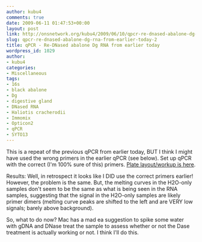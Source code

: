 ```yaml
---
author: kubu4
comments: true
date: 2009-06-11 01:47:53+00:00
layout: post
link: http://onsnetwork.org/kubu4/2009/06/10/qpcr-re-dnased-abalone-dg-rna-from-earlier-today-2/
slug: qpcr-re-dnased-abalone-dg-rna-from-earlier-today-2
title: qPCR - Re-DNased abalone Dg RNA from earlier today
wordpress_id: 1029
author:
- kubu4
categories:
- Miscellaneous
tags:
- 16s
- black abalone
- Dg
- digestive gland
- DNased RNA
- Haliotis cracherodii
- Immomix
- Opticon2
- qPCR
- SYTO13
---
```


This is a repeat of the previous qPCR from earlier today, BUT I think I might have used the wrong primers in the earlier qPCR (see below). Set up qPCR with the correct (I'm 100% sure of this) primers. [Plate layout/workup is here](http://genefishttp://eagle.fish.washington.edu/Arabidopsis/Notebook%20Workup%20Files/20090610-02.jpg).

Results: Well, in retrospect it looks like I DID use the correct primers earlier! However, the problem is the same. But, the melting curves in the H2O-only samples don't seem to be the same as what is being seen in the RNA samples, suggesting that the signal in the H2O-only samples are likely primer dimers (melting curve peaks are shifted to the left and are VERY low signals; barely above background).

So, what to do now? Mac has a mad ea suggestion to spike some water with gDNA and DNase treat the sample to assess whether or not the Dase treatment is actually working or not. I think I'll do this.
